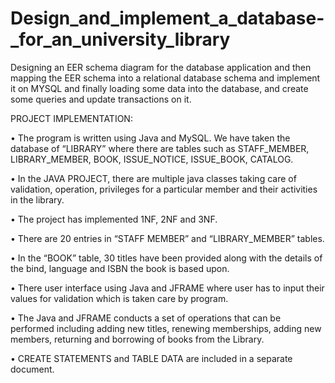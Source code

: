 # Design_and_implement_a_database-_for_an_university_library
Designing an EER schema diagram for the database application  and then mapping the EER schema into a relational database schema and implement it on MYSQL and finally loading some data into the database, and create some queries and update transactions on it.

PROJECT IMPLEMENTATION:

•	The program is written using Java and MySQL. We have taken the database of “LIBRARY” where there are tables such as STAFF_MEMBER, LIBRARY_MEMBER, BOOK, ISSUE_NOTICE, ISSUE_BOOK, CATALOG.


•	In the JAVA PROJECT, there are multiple java classes taking care of validation, operation, privileges for a particular member and their activities in the library.


•	The project has implemented 1NF, 2NF and 3NF.


•	There are 20 entries in “STAFF MEMBER” and “LIBRARY_MEMBER” tables.


•	In the “BOOK” table, 30 titles have been provided along with the details of the bind, language and ISBN the book is based upon.


•	There user interface using Java and JFRAME where user has to input their values for validation which is taken care by program.


•	The Java and JFRAME conducts a set of operations that can be performed including adding new titles, renewing memberships, adding new members, returning and borrowing of books from the Library.


•	 CREATE STATEMENTS and TABLE DATA are included in a separate document.

